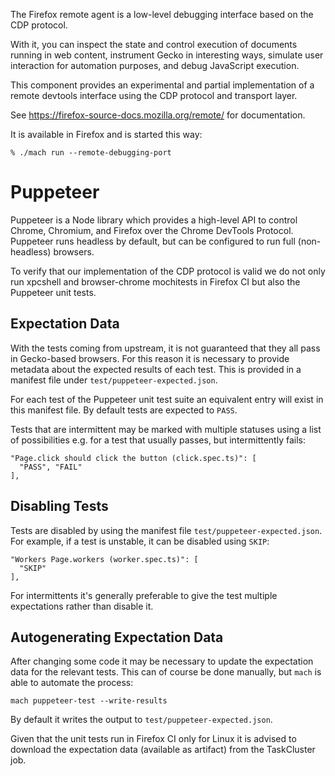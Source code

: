 The Firefox remote agent is a low-level debugging interface based
on the CDP protocol.

With it, you can inspect the state and control execution of documents
running in web content, instrument Gecko in interesting ways,
simulate user interaction for automation purposes, and debug
JavaScript execution.

This component provides an experimental and partial implementation
of a remote devtools interface using the CDP protocol and transport
layer.

See https://firefox-source-docs.mozilla.org/remote/ for documentation.

It is available in Firefox and is started this way:

	% ./mach run --remote-debugging-port


Puppeteer
=========
Puppeteer is a Node library which provides a high-level API to control Chrome,
Chromium, and Firefox over the Chrome DevTools Protocol. Puppeteer runs headless
by default, but can be configured to run full (non-headless) browsers.

To verify that our implementation of the CDP protocol is valid we do not only
run xpcshell and browser-chrome mochitests in Firefox CI but also the Puppeteer
unit tests.

Expectation Data
----------------

With the tests coming from upstream, it is not guaranteed that they
all pass in Gecko-based browsers. For this reason it is necessary to
provide metadata about the expected results of each test. This is
provided in a manifest file under `test/puppeteer-expected.json`.

For each test of the Puppeteer unit test suite an equivalent entry will exist
in this manifest file. By default tests are expected to `PASS`.

Tests that are intermittent may be marked with multiple statuses using
a list of possibilities e.g. for a test that usually passes, but
intermittently fails:

    "Page.click should click the button (click.spec.ts)": [
      "PASS", "FAIL"
    ],

Disabling Tests
---------------

Tests are disabled by using the manifest file `test/puppeteer-expected.json`.
For example, if a test is unstable, it can be disabled using `SKIP`:

    "Workers Page.workers (worker.spec.ts)": [
      "SKIP"
    ],

For intermittents it's generally preferable to give the test multiple
expectations rather than disable it.

Autogenerating Expectation Data
-------------------------------

After changing some code it may be necessary to update the expectation
data for the relevant tests. This can of course be done manually, but
`mach` is able to automate the process:

    mach puppeteer-test --write-results

By default it writes the output to `test/puppeteer-expected.json`.

Given that the unit tests run in Firefox CI only for Linux it is advised to
download the expectation data (available as artifact) from the TaskCluster job.
